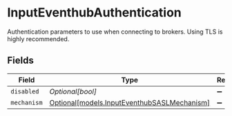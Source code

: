 # InputEventhubAuthentication

Authentication parameters to use when connecting to brokers. Using TLS is highly recommended.


## Fields

| Field                                                                                  | Type                                                                                   | Required                                                                               | Description                                                                            |
| -------------------------------------------------------------------------------------- | -------------------------------------------------------------------------------------- | -------------------------------------------------------------------------------------- | -------------------------------------------------------------------------------------- |
| `disabled`                                                                             | *Optional[bool]*                                                                       | :heavy_minus_sign:                                                                     | N/A                                                                                    |
| `mechanism`                                                                            | [Optional[models.InputEventhubSASLMechanism]](../models/inputeventhubsaslmechanism.md) | :heavy_minus_sign:                                                                     | N/A                                                                                    |